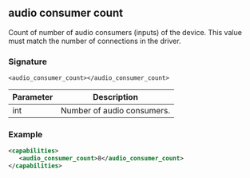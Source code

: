 ## audio consumer count

Count of number of audio consumers (inputs) of the device. This value must match the number of connections in the driver.


### Signature

`<audio_consumer_count></audio_consumer_count>`


| Parameter | Description |
| --- | --- |
| int | Number of audio consumers. |


### Example

```xml
<capabilities>
   <audio_consumer_count>8</audio_consumer_count>
</capabilities>
```
